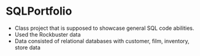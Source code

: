 # SQLPortfolio
- Class project that is supposed to showcase general SQL code abilities.
- Used the Rockbuster data
- Data consisted of relational databases with customer, film, inventory, store data
